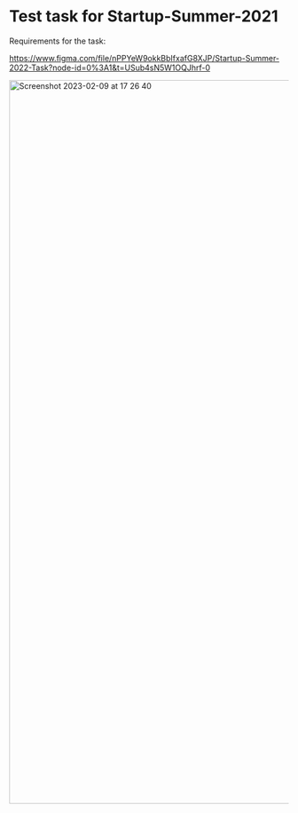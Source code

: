 # Test task for Startup-Summer-2021
Requirements for the task: 

https://www.figma.com/file/nPPYeW9okkBbIfxafG8XJP/Startup-Summer-2022-Task?node-id=0%3A1&t=USub4sN5W1OQJhrf-0

<img width="1303" alt="Screenshot 2023-02-09 at 17 26 40" src="https://user-images.githubusercontent.com/77236479/217840228-f369bf18-0ed7-466d-8692-a61248a9c96c.png">
